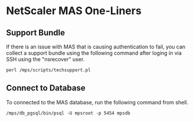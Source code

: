 # NetScaler MAS One-Liners

## Support Bundle
If there is an issue with MAS that is causing authentication to fail, you can collect a support bundle using the following command after loging in via SSH using the "nsrecover" user.

    perl /mps/scripts/techsupport.pl

## Connect to Database
To connected to the MAS database, run the following command from shell.

    /mps/db_pgsql/bin/psql -U mpsroot -p 5454 mpsdb
